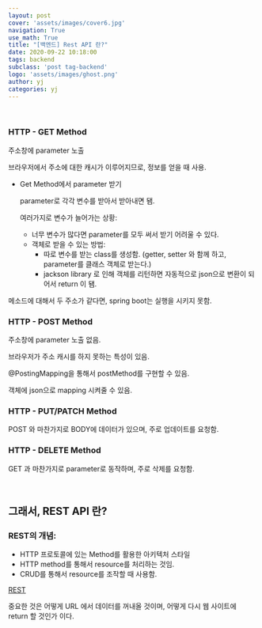 ```yaml
---
layout: post
cover: 'assets/images/cover6.jpg'
navigation: True
use_math: True
title: "[백엔드] Rest API 란?"
date: 2020-09-22 10:18:00
tags: backend
subclass: 'post tag-backend'
logo: 'assets/images/ghost.png'
author: yj
categories: yj
---
```


<br>

### HTTP - GET Method

주소창에 parameter 노출

브라우저에서 주소에 대한 캐시가 이루어지므로, 정보를 얻을 때 사용.

- Get Method에서 parameter 받기

    parameter로 각각 변수를 받아서 받아내면 됌. 

    여러가지로 변수가 늘어가는 상황:

    - 너무 변수가 많다면 parameter를 모두 써서 받기 어려울 수 있다.
    - 객체로 받을 수 있는 방법:
        - 따로 변수를 받는 class를 생성함. (getter, setter 와 함께 하고, parameter를 클래스 객체로 받는다.)
        - jackson library 로 인해 객체를 리턴하면 자동적으로 json으로 변환이 되어서 return 이 됌.

메소드에 대해서 두 주소가 같다면, spring boot는 실행을 시키지 못함. 

### HTTP - POST Method

주소창에 parameter 노출 없음.

브라우저가 주소 캐시를 하지 못하는 특성이 있음. 

@PostingMapping을 통해서 postMethod를 구현할 수 있음. 

객체에 json으로 mapping 시켜줄 수 있음.

### HTTP - PUT/PATCH Method

POST 와 마찬가지로 BODY에 데이터가 있으며, 주로 업데이트를 요청함. 

### HTTP - DELETE Method

GET 과 마찬가지로 parameter로 동작하며, 주로 삭제를 요청함. 

<br>

## 그래서, REST API 란?

### REST의 개념:

- HTTP 프로토콜에 있는 Method를 활용한 아키텍처 스타일
- HTTP method를 통해서 resource를 처리하는 것임.
- CRUD를 통해서 resource를 조작할 때 사용함.

[REST](https://www.notion.so/36cea78138d54d4ba5eae244ffdb2d29)

중요한 것은 어떻게 URL 에서 데이터를 꺼내올 것이며, 어떻게 다시 웹 사이트에 return 할 것인가 이다.
